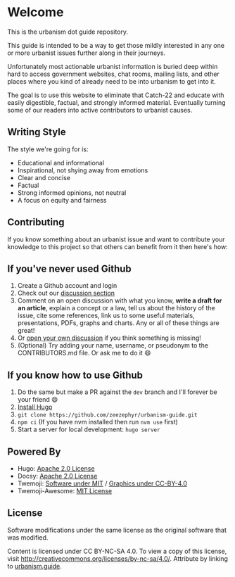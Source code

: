 # Welcome

This is the urbanism dot guide repository.

This guide is intended to be a way to get those mildly interested in any one or more urbanist issues further along in their journeys.

Unfortunately most actionable urbanist information is buried deep within hard to access government websites, chat rooms, mailing lists, and other places where you kind of already need to be into urbanism to get into it.

The goal is to use this website to eliminate that Catch-22 and educate with easily digestible, factual, and strongly informed material. Eventually turning some of our readers into active contributors to urbanist causes.

## Writing Style

The style we're going for is:

- Educational and informational
- Inspirational, not shying away from emotions
- Clear and concise
- Factual
- Strong informed opinions, not neutral
- A focus on equity and fairness

## Contributing

If you know something about an urbanist issue and want to contribute your knowledge to this project so that others can benefit from it then here's how:

## If you've never used Github

1. Create a Github account and login
1. Check out our [discussion section](https://github.com/zeezephyr/urbanism-guide/discussions)
1. Comment on an open discussion with what you know, **write a draft for an article**, explain a concept or a law, tell us about the history of the issue, cite some references, link us to some useful materials, presentations, PDFs, graphs and charts. Any or all of these things are great!
1. Or [open your own discussion](https://github.com/zeezephyr/urbanism-guide/discussions/new/choose) if you think something is missing!
1. (Optional) Try adding your name, username, or pseudonym to the CONTRIBUTORS.md file. Or ask me to do it :smile:

## If you know how to use Github

1. Do the same but make a PR against the `dev` branch and I'll forever be your friend :smile:
1. [Install Hugo](https://gohugo.io/installation/)
1. `git clone https://github.com/zeezephyr/urbanism-guide.git`
1. `npm ci` (If you have nvm installed then run `nvm use` first)
1. Start a server for local development: `hugo server`

## Powered By

- Hugo: [Apache 2.0 License](https://github.com/gohugoio/hugo/blob/master/LICENSE)
- Docsy: [Apache 2.0 License](https://github.com/google/docsy/blob/main/LICENSE)
- Twemoji: [Software under MIT](https://github.com/twitter/twemoji/blob/master/LICENSE) / [Graphics under CC-BY-4.0](https://github.com/twitter/twemoji/blob/master/LICENSE-GRAPHICS)
- Twemoji-Awesome: [MIT License](https://github.com/ellekasai/twemoji-awesome)

## License

Software modifications under the same license as the original software that was modified.

Content is licensed under CC BY-NC-SA 4.0. To view a copy of this license, visit http://creativecommons.org/licenses/by-nc-sa/4.0/. Attribute by linking to [urbanism.guide](https://urbanism.guide).
